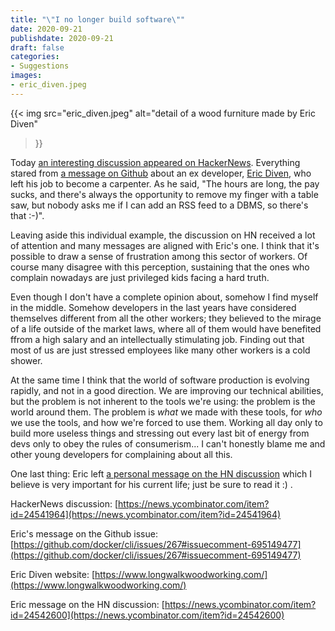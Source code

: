 ```yaml
---
title: "\"I no longer build software\""
date: 2020-09-21
publishdate: 2020-09-21
draft: false
categories: 
- Suggestions
images: 
- eric_diven.jpeg
---
```


{{<
  img
  src="eric_diven.jpeg"
  alt="detail of a wood furniture made by Eric Diven"
>}}

Today [an interesting discussion appeared on HackerNews](https://news.ycombinator.com/item?id=24541964). Everything stared from [a message on Github](https://github.com/docker/cli/issues/267#issuecomment-695149477) about an ex developer, [Eric Diven](https://www.longwalkwoodworking.com/), who left his job to become a carpenter. As he said, "The hours are long, the pay sucks, and there's always the opportunity to remove my finger with a table saw, but nobody asks me if I can add an RSS feed to a DBMS, so there's that :-)".

Leaving aside this individual example, the discussion on HN received a lot of attention and many messages are aligned with Eric's one. I think that it's possible to draw a sense of frustration among this sector of workers. Of course many disagree with this perception, sustaining that the ones who complain nowadays are just privileged kids facing a hard truth.

Even though I don't have a complete opinion about, somehow I find myself in the middle. Somehow developers in the last years have considered themselves different from all the other workers; they believed to the mirage of a life outside of the market laws, where all of them would have benefited ffrom a high salary and an intellectually stimulating job. Finding out that most of us are just stressed employees like many other workers is a cold shower.

At the same time I think that the world of software production is evolving rapidly, and not in a good direction. We are  improving our technical abilities, but the problem is not inherent to the tools we're using: the problem is the world around them. The problem is *what* we made with these tools, for *who* we use the tools, and how we're forced to use them. Working all day only to build more useless things and stressing out every last bit of energy from devs only to obey the rules of consumerism... I can't honestly blame me and other young developers for complaining about all this.

One last thing: Eric left [a personal message on the HN discussion](https://news.ycombinator.com/item?id=24542600) which I believe is very important for his current life; just be sure to read it :) .

HackerNews discussion:
[https://news.ycombinator.com/item?id=24541964](https://news.ycombinator.com/item?id=24541964)

Eric's message on the Github issue:
[https://github.com/docker/cli/issues/267#issuecomment-695149477](https://github.com/docker/cli/issues/267#issuecomment-695149477)

Eric Diven website:
[https://www.longwalkwoodworking.com/](https://www.longwalkwoodworking.com/)

Eric message on the HN discussion:
[https://news.ycombinator.com/item?id=24542600](https://news.ycombinator.com/item?id=24542600)